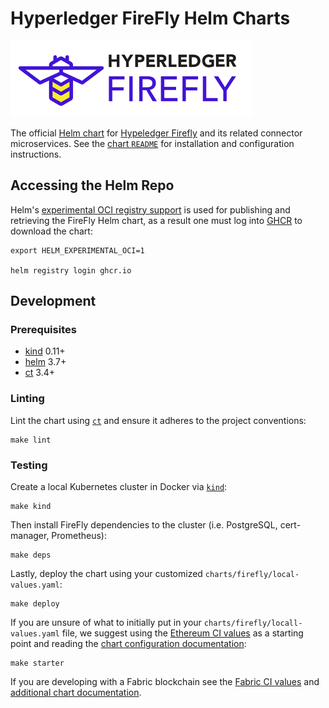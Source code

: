 # Hyperledger FireFly Helm Charts

<img src="https://github.com/hyperledger/firefly/raw/main/images/hyperledger_firefly_logo.png" />

The official [Helm chart](https://helm.sh/) for [Hypeledger Firefly](https://hyperledger.github.io/firefly/) and its
related connector microservices. See the [chart `README`](charts/firefly/README.md) for installation and
configuration instructions.

## Accessing the Helm Repo

Helm's [experimental OCI registry support](https://helm.sh/docs/topics/registries/) is used for publishing and retrieving
the FireFly Helm chart, as a result one must log into [GHCR](https://docs.github.com/en/packages/working-with-a-github-packages-registry/working-with-the-container-registry)
to download the chart:

```shell
export HELM_EXPERIMENTAL_OCI=1

helm registry login ghcr.io
```

## Development

### Prerequisites

* [kind](https://kind.sigs.k8s.io/docs/user/quick-start/#installing-with-a-package-manager) 0.11+
* [helm](https://helm.sh/docs/intro/install/) 3.7+
* [ct](https://github.com/helm/chart-testing#installation) 3.4+

### Linting

Lint the chart using [`ct`](https://github.com/helm/chart-testing) and ensure it adheres to the project conventions:

```shell
make lint
```

### Testing

Create a local Kubernetes cluster in Docker via [`kind`](https://kind.sigs.k8s.io/):

```shell
make kind
```

Then install FireFly dependencies to the cluster (i.e. PostgreSQL, cert-manager, Prometheus):

```shell
make deps
```

Lastly, deploy the chart using your customized `charts/firefly/local-values.yaml`:

```shell
make deploy
```

If you are unsure of what to initially put in your `charts/firefly/locall-values.yaml` file, we
suggest using the [Ethereum CI values](charts/firefly/ci/eth-values.yaml) as a starting point
and reading the [chart configuration documentation](charts/firefly/README.md#configuration):

```shell
make starter
```

If you are developing with a Fabric blockchain see the [Fabric CI values](charts/firefly/ci/fab-values.yaml) and
[additional chart documentation](charts/firefly/README.md#fabric).
